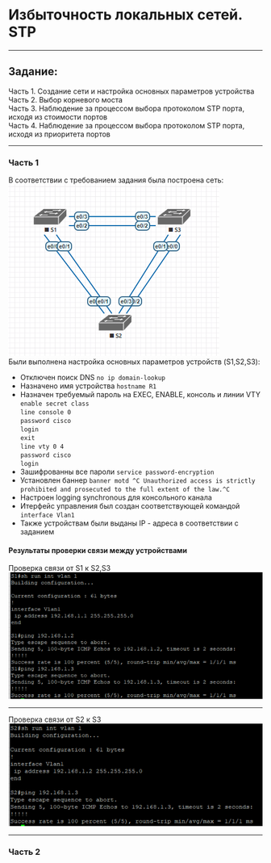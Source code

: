 # Избыточность локальных сетей. STP
____
## Задание:  
Часть 1. Создание сети и настройка основных параметров устройства  
Часть 2. Выбор корневого моста  
Часть 3. Наблюдение за процессом выбора протоколом STP порта, исходя из стоимости портов  
Часть 4. Наблюдение за процессом выбора протоколом STP порта, исходя из приоритета портов  
___
### Часть 1
В соответствии с требованием задания была построена сеть:  
![scheme](https://github.com/Alnor23/OTUS_NETWORK/blob/main/labs/lab2_stp/Screnshots/lab2_topology.png)  
Были выполнена настройка основных параметров устройств (S1,S2,S3):
- Отключен поиск DNS `no ip domain-lookup`  
- Назначено имя устройства `hostname R1`  
- Назначен требуемый пароль на EXEC, ENABLE, консоль и линии VTY  
`enable secret class`  
`line console 0`  
`password cisco`  
`login`  
`exit`  
`line vty 0 4`  
`password cisco`  
`login`  
- Зашифрованны все пароли `service password-encryption`
- Установлен баннер `banner motd ^C Unauthorized access is strictly prohibited and prosecuted to the full extent of the law.^C`  
- Настроен logging synchronous для консольного канала  
- Итерфейс управления был создан соответствующей командой `interface Vlan1` 
- Также устройствам были выданы IP - адреса в соответствии с заданием  
 #### Результаты проверки связи между устройствами
 Проверка связи от S1 к S2,S3  
 ![S1](https://github.com/Alnor23/OTUS_NETWORK/blob/main/labs/lab2_stp/Screnshots/S1.png)  
 _____
 Проверка связи от S2 к S3  
 ![S2](https://github.com/Alnor23/OTUS_NETWORK/blob/main/labs/lab2_stp/Screnshots/S2.png)  
 _____
 ### Часть 2
